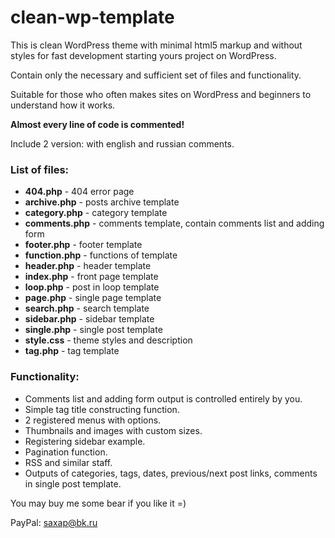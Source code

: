 clean-wp-template
=================

This is clean WordPress theme with minimal html5 markup and without styles for fast development starting yours project on WordPress.

Contain only the necessary and sufficient set of files and functionality.

Suitable for those who often makes sites on WordPress and beginners to understand how it works.

<b>Almost every line of code is commented!</b>

Include 2 version: with english and russian comments.

<h3>List of files:</h3>
<ul>
<li><b>404.php</b> - 404 error page</li>
<li><b>archive.php</b> - posts archive template</li>
<li><b>category.php</b> - category template</li>
<li><b>comments.php</b> - comments template, contain comments list and adding form</li>
<li><b>footer.php</b> - footer template</li>
<li><b>function.php</b> - functions of template</li>
<li><b>header.php</b> - header template</li>
<li><b>index.php</b> - front page template</li>
<li><b>loop.php</b> - post in loop template</li>
<li><b>page.php</b> - single page template</li>
<li><b>search.php</b> - search template</li>
<li><b>sidebar.php</b> - sidebar template</li>
<li><b>single.php</b> -  single post template</li>
<li><b>style.css</b> - theme styles and description</li>
<li><b>tag.php</b> - tag template</li>
</ul>

<h3>Functionality:</h3>
<ul>
<li>Comments list and adding form output is controlled entirely by you.</li>
<li>Simple tag title constructing function.</li>
<li>2 registered menus with options.</li>
<li>Thumbnails and images with custom sizes.</li>
<li>Registering sidebar example.</li>
<li>Pagination function.</li>
<li>RSS and similar staff.</li>
<li>Outputs of categories, tags, dates, previous/next post links, comments in single post template.</li>
</ul>



You may buy me some bear if you like it =) 

PayPal: saxap@bk.ru
